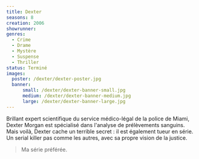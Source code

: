 ```yaml
---
title: Dexter
seasons: 8
creation: 2006
showrunner:
genres:
  - Crime
  - Drame
  - Mystère
  - Suspense
  - Thriller
status: Terminé
images:
  poster: /dexter/dexter-poster.jpg
  banner:
      small: /dexter/dexter-banner-small.jpg
      medium: /dexter/dexter-banner-medium.jpg
      large: /dexter/dexter-banner-large.jpg
---
```


Brillant expert scientifique du service médico-légal de la police de Miami, Dexter Morgan est spécialisé dans l'analyse de prélèvements sanguins. Mais voilà, Dexter cache un terrible secret : il est également tueur en série. Un serial killer pas comme les autres, avec sa propre vision de la justice.

> Ma série préférée.
